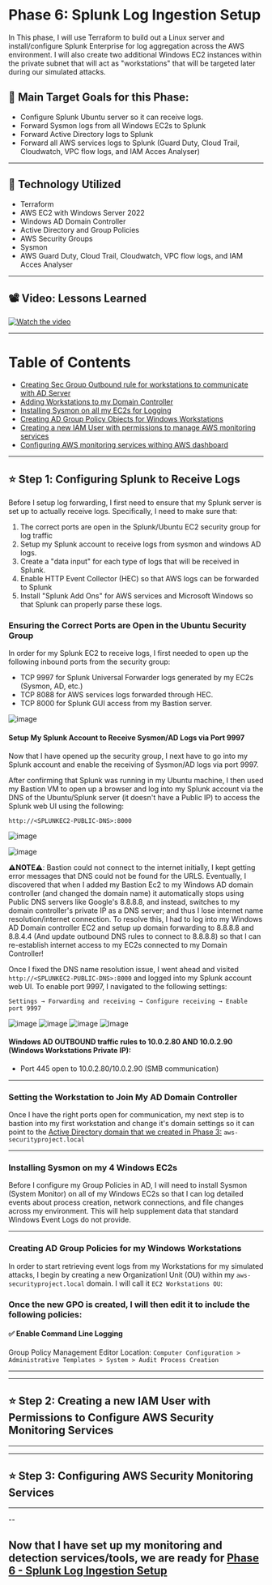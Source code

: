 # Phase 6: Splunk Log Ingestion Setup
In This phase, I will use Terraform to build out a Linux server and install/configure Splunk Enterprise for log aggregation across the AWS environment. I will also create two additional Windows EC2 instances within the private subnet that will act as "workstations" that will be targeted later during our simulated attacks.

## 🎯 Main Target Goals for this Phase:
- Configure Splunk Ubuntu server so it can receive logs.
- Forward Sysmon logs from all Windows EC2s to Splunk
- Forward Active Directory logs to Splunk
- Forward all AWS services logs to Splunk (Guard Duty, Cloud Trail, Cloudwatch, VPC flow logs, and IAM Acces Analyser)

---

## 🔧 Technology Utilized
- Terraform
- AWS EC2 with Windows Server 2022
- Windows AD Domain Controller
- Active Directory and Group Policies
- AWS Security Groups
- Sysmon
- AWS Guard Duty, Cloud Trail, Cloudwatch, VPC flow logs, and IAM Acces Analyser

---

## 📽️ Video: Lessons Learned

[![Watch the video](https://img.youtube.com/vi/vQeKo0BsaKw/0.jpg)](https://youtu.be/vQeKo0BsaKw)

---

# Table of Contents

- [Creating Sec Group Outbound rule for workstations to communicate with AD Server](#creating-sec-group-outbound-rules-for-workstations-to-communicate-with-ad-server)
- [Adding Workstations to my Domain Controller](#setting-the-workstation-to-join-my-ad-domain-controller)
- [Installing Sysmon on all my EC2s for Logging](#installing-sysmon-on-my-4-windows-ec2s)
- [Creating AD Group Policy Objects for Windows Workstations](#creating-ad-group-policies-for-my-windows-workstations)
- [Creating a new IAM User with permissions to manage AWS monitoring services](#-step-2-creating-a-new-iam-user-with-permissions-to-configure-aws-security-monitoring-services)
- [Configuring AWS monitoring services withing AWS dashboard](#-step-3-configuring-aws-security-monitoring-services)


---

## ⭐ Step 1️: Configuring Splunk to Receive Logs

Before I setup log forwarding, I first need to ensure that my Splunk server is set up to actually receive logs. Specifically, I need to make sure that:
1. The correct ports are open in the Splunk/Ubuntu EC2 security group for log traffic
2. Setup my Splunk account to receive logs from sysmon and windows AD logs.
3. Create a "data input" for each type of logs that will be received in Splunk.
4. Enable HTTP Event Collector (HEC) so that AWS logs can be forwarded to Splunk
5. Install "Splunk Add Ons" for AWS services and Microsoft Windows so that Splunk can properly parse these logs.


### Ensuring the Correct Ports are Open in the Ubuntu Security Group

In order for my Splunk EC2 to receive logs, I first needed to open up the following inbound ports from the security group:
- TCP 9997 for Splunk Universal Forwarder logs generated by my EC2s (Sysmon, AD, etc.)
- TCP 8088 for AWS services logs forwarded through HEC.
- TCP 8000 for Splunk GUI access from my Bastion server.

![image](https://github.com/user-attachments/assets/4f3b2240-f872-4772-b26e-2bbbb02c34d3)




#### Setup My Splunk Account to Receive Sysmon/AD Logs via Port 9997

Now that I have opened up the security group, I next have to go into my Splunk account and enable the receiving of Sysmon/AD logs via port 9997.

After confirming that Splunk was running in my Ubuntu machine, I then used my Bastion VM to open up a browser and log into my Splunk account via the DNS of the Ubuntu/Splunk server (it doesn't have a Public IP) to access the Splunk web UI using the following:

`http://<SPLUNKEC2-PUBLIC-DNS>:8000`

![image](https://github.com/user-attachments/assets/0243d612-f4ff-490d-97b8-bb83bffcd8dc)

![image](https://github.com/user-attachments/assets/9d327a64-ba3c-4429-871b-a2b0d7c50193)


**⚠️NOTE⚠️**: 
Bastion could not connect to the internet initially, I kept getting error messages that DNS could not be found for the URLS. Eventually, I discovered that when I added my Bastion Ec2 to my Windows AD domain controller (and changed the domain name) it automatically stops using Public DNS servers like Google's 8.8.8.8, and instead, switches to my domain controller's private IP as a DNS server; and thus I lose internet name resolution/internet connection. To resolve this, I had to log into my Windows AD Domain controller EC2 and setup up domain forwarding to 8.8.8.8 and 8.8.4.4 (And update outbound DNS rules to connect to 8.8.8.8) so that I can re-establish internet access to my EC2s connected to my Domain Controller!

Once I fixed the DNS name resolution issue, I went ahead and visited `http://<SPLUNKEC2-PUBLIC-DNS>:8000` and logged into my Splunk account web UI. To enable port 9997, I navigated to the following settings:

`Settings → Forwarding and receiving → Configure receiving → Enable port 9997`

![image](https://github.com/user-attachments/assets/449a4a81-75c9-4fc7-8039-199f79fb0206)
![image](https://github.com/user-attachments/assets/d275e688-fd58-4e29-8ca0-3af90b33b022)
![image](https://github.com/user-attachments/assets/44caaa1a-58bc-4ab7-9d45-a0c09177223d)
![image](https://github.com/user-attachments/assets/88fc44f1-9210-4d75-8f1e-285049e39b23)

















#### Windows AD OUTBOUND traffic rules to 10.0.2.80 AND 10.0.2.90 (Windows Workstations Private IP):
- Port 445 open to 10.0.2.80/10.0.2.90 (SMB communication)


---

### Setting the Workstation to Join My AD Domain Controller

Once I have the right ports open for communication, my next step is to bastion into my first workstation and change it's domain settings so it can point to the [Active Directory domain that we created in Phase 3:](https://github.com/ChrisHerrera90/Complete-AWS-Cloud-Security-Architecture-Design-and-Splunk-Detection-Against-Simlulated-Attacks/blob/main/Phase%203:%20Windows%20Active%20Directory%20Server%20EC2%20Instance%20Deployment%20and%20Setup/Phase%203%20README.md#rdp-into-windows-ad-ec2-and-installing-active-directory-and-upgrading-it-to-the-domain-controller) `aws-securityproject.local`


---

### Installing Sysmon on my 4 Windows EC2s

Before I configure my Group Policies in AD, I will need to install Sysmon (System Monitor) on all of my Windows EC2s so that I can log detailed events about process creation, network connections, and file changes across my environment. This will help supplement data that standard Windows Event Logs do not provide.


---

### Creating AD Group Policies for my Windows Workstations

In order to start retrieving event logs from my Workstations for my simulated attacks, I begin by creating a new Organizationl Unit (OU) within my `aws-securityproject.local` domain. I will call it `EC2 Workstations OU`:


### Once the new GPO is created, I will then edit it to include the following policies:


#### ✅ Enable Command Line Logging
Group Policy Management Editor Location: `Computer Configuration > Administrative Templates > System > Audit Process Creation`




---
---
## ⭐ Step 2: Creating a new IAM User with Permissions to Configure AWS Security Monitoring Services


---
---   
## ⭐ Step 3: Configuring AWS Security Monitoring Services

---
--



## Now that I have set up my monitoring and detection services/tools, we are ready for [Phase 6 - Splunk Log Ingestion Setup](https://github.com/ChrisHerrera90/Complete-AWS-Cloud-Security-Architecture-Design-and-Splunk-Detection-Against-Simlulated-Attacks/blob/main/Phase%206%20-%20Splunk%20Log%20Ingestion%20Setup/Phase%206%20README.md)
